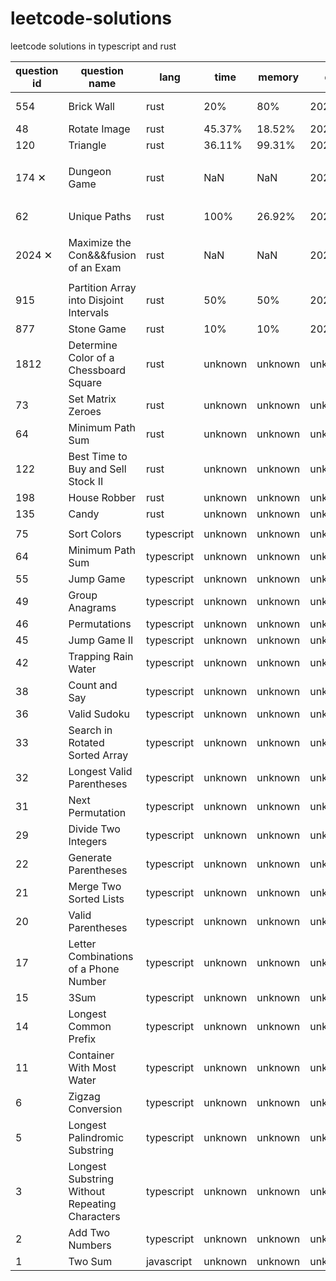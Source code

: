 # leetcode-solutions

leetcode solutions in typescript and rust

| question id | question name                                  | lang       | time    | memory  | date      | remark                 |
| ----------- | ---------------------------------------------- | ---------- | ------- | ------- | --------- | ---------------------- |
| 554         | Brick Wall                                     | rust       | 20%     | 80%     | 2022.8.25 | hash table             |
| 48          | Rotate Image                                   | rust       | 45.37%  | 18.52%  | 2022.7.14 | array                  |
| 120         | Triangle                                       | rust       | 36.11%  | 99.31%  | 2022.7.14 | dp                     |
| 174 ✕       | Dungeon Game                                   | rust       | NaN     | NaN     | 2022.7.13 | 耻辱柱,写了一天都没 ac |
| 62          | Unique Paths                                   | rust       | 100%    | 26.92%  | 2022.7.8  | dp, hashmap            |
| 2024 ✕      | Maximize the Con&&&fusion of an Exam           | rust       | NaN     | NaN     | 2022.7.1  | 耻辱柱,写了一天都没 ac |
| 915         | Partition Array into Disjoint Intervals        | rust       | 50%     | 50%     | 2022.6.29 |
| 877         | Stone Game                                     | rust       | 10%     | 10%     | 2022.6.29 |
| 1812        | Determine Color of a Chessboard Square         | rust       | unknown | unknown | unknown   |
| 73          | Set Matrix Zeroes                              | rust       | unknown | unknown | unknown   |
| 64          | Minimum Path Sum                               | rust       | unknown | unknown | unknown   |
| 122         | Best Time to Buy and Sell Stock II             | rust       | unknown | unknown | unknown   |
| 198         | House Robber                                   | rust       | unknown | unknown | unknown   |
| 135         | Candy                                          | rust       | unknown | unknown | unknown   |
|             |                                                |            |         |         |           |
| 75          | Sort Colors                                    | typescript | unknown | unknown | unknown   |
| 64          | Minimum Path Sum                               | typescript | unknown | unknown | unknown   |
| 55          | Jump Game                                      | typescript | unknown | unknown | unknown   |
| 49          | Group Anagrams                                 | typescript | unknown | unknown | unknown   |
| 46          | Permutations                                   | typescript | unknown | unknown | unknown   |
| 45          | Jump Game II                                   | typescript | unknown | unknown | unknown   |
| 42          | Trapping Rain Water                            | typescript | unknown | unknown | unknown   |
| 38          | Count and Say                                  | typescript | unknown | unknown | unknown   |
| 36          | Valid Sudoku                                   | typescript | unknown | unknown | unknown   |
| 33          | Search in Rotated Sorted Array                 | typescript | unknown | unknown | unknown   |
| 32          | Longest Valid Parentheses                      | typescript | unknown | unknown | unknown   |
| 31          | Next Permutation                               | typescript | unknown | unknown | unknown   |
| 29          | Divide Two Integers                            | typescript | unknown | unknown | unknown   |
| 22          | Generate Parentheses                           | typescript | unknown | unknown | unknown   |
| 21          | Merge Two Sorted Lists                         | typescript | unknown | unknown | unknown   |
| 20          | Valid Parentheses                              | typescript | unknown | unknown | unknown   |
| 17          | Letter Combinations of a Phone Number          | typescript | unknown | unknown | unknown   |
| 15          | 3Sum                                           | typescript | unknown | unknown | unknown   |
| 14          | Longest Common Prefix                          | typescript | unknown | unknown | unknown   |
| 11          | Container With Most Water                      | typescript | unknown | unknown | unknown   |
| 6           | Zigzag Conversion                              | typescript | unknown | unknown | unknown   |
| 5           | Longest Palindromic Substring                  | typescript | unknown | unknown | unknown   |
| 3           | Longest Substring Without Repeating Characters | typescript | unknown | unknown | unknown   |
| 2           | Add Two Numbers                                | typescript | unknown | unknown | unknown   |
| 1           | Two Sum                                        | javascript | unknown | unknown | unknown   |
